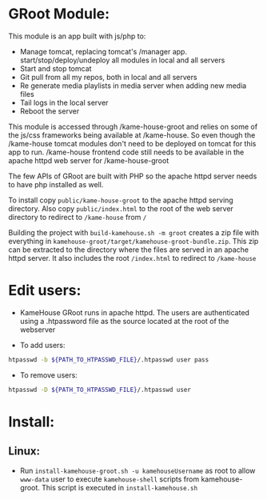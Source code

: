 # GRoot Module:

This module is an app built with js/php to:

* Manage tomcat, replacing tomcat's /manager app. start/stop/deploy/undeploy all modules in local and all servers
* Start and stop tomcat
* Git pull from all my repos, both in local and all servers
* Re generate media playlists in media server when adding new media files
* Tail logs in the local server
* Reboot the server

This module is accessed through /kame-house-groot and relies on some of the js/css frameworks being available at /kame-house. So even though the /kame-house tomcat modules don't need to be deployed on tomcat for this app to run. /kame-house frontend code still needs to be available in the apache httpd web server for /kame-house-groot

The few APIs of GRoot are built with PHP so the apache httpd server needs to have php installed as well.

To install copy `public/kame-house-groot` to the apache httpd serving directory. 
Also copy `public/index.html` to the root of the web server directory to redirect to `/kame-house` from `/`

Building the project with `build-kamehouse.sh -m groot` creates a zip file with everything in `kamehouse-groot/target/kamehouse-groot-bundle.zip`. 
This zip can be extracted to the directory where the files are served in an apache httpd server.
It also includes the root `/index.html` to redirect to `/kame-house`

# Edit users:

- KameHouse GRoot runs in apache httpd. The users are authenticated using a .htpassword file as the source located at the root of the webserver

- To add users:
```sh
htpasswd -b ${PATH_TO_HTPASSWD_FILE}/.htpasswd user pass
```

- To remove users:
```sh
htpasswd -D ${PATH_TO_HTPASSWD_FILE}/.htpasswd user
```

# Install:

## Linux:

- Run `install-kamehouse-groot.sh -u kamehouseUsername` as root to allow `www-data` user to execute `kamehouse-shell` scripts from kamehouse-groot. This script is executed in `install-kamehouse.sh`
